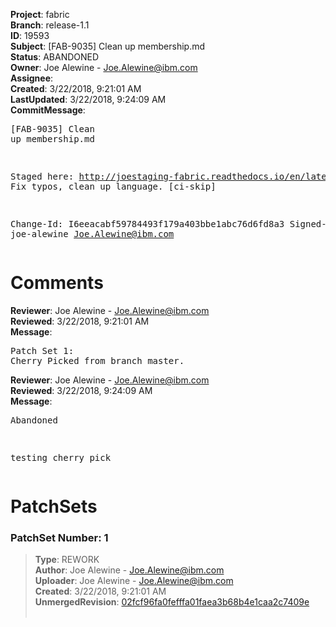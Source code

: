 <strong>Project</strong>: fabric<br><strong>Branch</strong>: release-1.1<br><strong>ID</strong>: 19593<br><strong>Subject</strong>: [FAB-9035] Clean up membership.md<br><strong>Status</strong>: ABANDONED<br><strong>Owner</strong>: Joe Alewine - Joe.Alewine@ibm.com<br><strong>Assignee</strong>:<br><strong>Created</strong>: 3/22/2018, 9:21:01 AM<br><strong>LastUpdated</strong>: 3/22/2018, 9:24:09 AM<br><strong>CommitMessage</strong>:<br><pre>[FAB-9035] Clean up membership.md

Staged here: http://joestaging-fabric.readthedocs.io/en/latest/membership/membership.html
Fix typos, clean up language.
[ci-skip]

Change-Id: I6eeacabf59784493f179a403bbe1abc76d6fd8a3
Signed-off-by: joe-alewine <Joe.Alewine@ibm.com>
</pre><h1>Comments</h1><strong>Reviewer</strong>: Joe Alewine - Joe.Alewine@ibm.com<br><strong>Reviewed</strong>: 3/22/2018, 9:21:01 AM<br><strong>Message</strong>: <pre>Patch Set 1: Cherry Picked from branch master.</pre><strong>Reviewer</strong>: Joe Alewine - Joe.Alewine@ibm.com<br><strong>Reviewed</strong>: 3/22/2018, 9:24:09 AM<br><strong>Message</strong>: <pre>Abandoned

testing cherry pick</pre><h1>PatchSets</h1><h3>PatchSet Number: 1</h3><blockquote><strong>Type</strong>: REWORK<br><strong>Author</strong>: Joe Alewine - Joe.Alewine@ibm.com<br><strong>Uploader</strong>: Joe Alewine - Joe.Alewine@ibm.com<br><strong>Created</strong>: 3/22/2018, 9:21:01 AM<br><strong>UnmergedRevision</strong>: [02fcf96fa0fefffa01faea3b68b4e1caa2c7409e](https://github.com/hyperledger-gerrit-archive/fabric/commit/02fcf96fa0fefffa01faea3b68b4e1caa2c7409e)<br><br></blockquote>